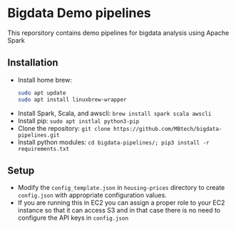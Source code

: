 # Bigdata Demo pipelines
This reporsitory contains demo pipelines for bigdata analysis using Apache Spark

## Installation
<!-- - Install homebrew `/bin/bash -c "$(curl -fsSL https://raw.githubusercontent.com/Homebrew/install/master/install.sh)"` -->
- Install home brew:
    ```bash
    sudo apt update
    sudo apt install linuxbrew-wrapper
    ```
- Install Spark, Scala, and awscli: `brew install spark scala awscli`
- Install pip: `sudo apt instlal python3-pip`
- Clone the repository: `git clone https://github.com/MBtech/bigdata-pipelines.git`
- Install python modules: `cd bigdata-pipelines/; pip3 install -r requirements.txt`

## Setup
- Modify the `config_template.json` in `housing-prices` directory to create `config.json` with appropriate configuration values.
- If you are running this in EC2 you can assign a proper role to your EC2 instance so that it can access S3 and in that case there is no need to configure the API keys in `config.json`

